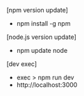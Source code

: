 [npm version update]
* npm install -g npm

[node.js version update]
* npm update node

[dev exec]
* exec > npm run dev
* http://localhost:3000
